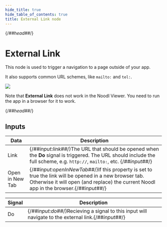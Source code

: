 ```yaml
---
hide_title: true
hide_table_of_contents: true
title: External Link node
---
```


{/*##head##*/}

# External Link

This node is used to trigger a navigation to a page outside of your app.

It also supports common URL schemes, like `mailto:` and `tel:`.

<div className="ndl-image-with-background l">

![](/nodes/navigation/external-link/external-link.png)

</div>

Note that **External Link** does not work in the Noodl Viewer. You need to run the app in a browser for it to work.

{/*##head##*/}

## Inputs

| Data                                              | Description                                                                                                                                                                                                                   |
| ------------------------------------------------- | ----------------------------------------------------------------------------------------------------------------------------------------------------------------------------------------------------------------------------- |
| <span className="ndl-data">Link</span>            | {/*##input:link##*/}The URL that should be opened when the **Do** signal is triggered. The URL should include the full scheme, e.g. `http://`, `mailto:`, etc. {/*##input##*/}                                                        |
| <span className="ndl-data">Open in New Tab</span> | {/*##input:openInNewTab##*/}If this property is set to <span className="ndl-data">true</span> the link will be opened in a new browser tab. Otherwise it will open (and replace) the current Noodl app in the browser.{/*##input##*/} |

| Signal                                 | Description                                                                                   |
| -------------------------------------- | --------------------------------------------------------------------------------------------- |
| <span className="ndl-signal">Do</span> | {/*##input:do##*/}Recieving a signal to this input will navigate to the external link.{/*##input##*/} |
